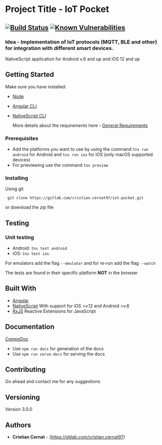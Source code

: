 # Project Title - IoT Pocket

## [![Build Status](https://travis-ci.com/BlueCC8/iot-pocket.svg?token=wimezKrCqyRNdiZF2Tdi&branch=master)](https://travis-ci.com/BlueCC8/iot-pocket) [![Known Vulnerabilities](https://snyk.io/test/github/BlueCC8/iot-pocket/badge.svg)](https://snyk.io/test/github/BlueCC8/iot-pocket)

### Idea - Implementation of IoT protocols (MQTT, BLE and other) for integration with different smart devices.

NativeScript application for Android v.6 and up and iOS 12 and up

## Getting Started

Make sure you have installed:

- [Node](https://nodejs.org/en/)
- [Angular CLI](https://cli.angular.io/)
- [NativeScript CLI](https://www.npmjs.com/package/nativescript)

  More details about the requirements here - [General Requirements](https://docs.nativescript.org/angular/start/general-requirements)

### Prerequisites

- Add the platforms you want to use by using the command `tns run android` for Android and `tns run ios` for iOS (only macOS supported devices)
- For prieviewing use the command `tns preview`

### Installing

Using git

```
 git clone https://gitlab.com/cristian.cernat97/iot-pocket.git
```

or download the zip file

## Testing

### Unit testing

- Android: `tns test android`
- iOS: `tns test ios`

For emulators add the flag `--emulator` and for re-run add the flag `--watch`

The tests are found in their specific platform **NOT** in the browser

## Built With

- [Angular](https://angular.io/)
- [NativeScript](https://www.nativescript.org/) With support for iOS >v.12 and Android >v.6
- [RxJS](https://www.learnrxjs.io/) Reactive Extensions for JavaScript

## Documentation

[CompoDoc](https://compodoc.app/)

- Use `npm run docs` for generation of the docs
- Use `npm run serve-docs` for serving the docs

## Contributing

Go ahead and contact me for any suggestions

## Versioning

Version 3.0.0

## Authors

- **Cristian Cernat** - (https://gitlab.com/cristian.cernat97)
